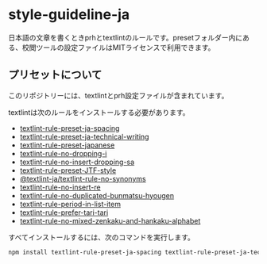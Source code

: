 # style-guideline-ja

日本語の文章を書くときprhとtextlintのルールです。presetフォルダー内にある、校閲ツールの設定ファイルはMITライセンスで利用できます。

## プリセットについて

このリポジトリーには、textlintとprh設定ファイルが含まれています。

textlintは次のルールをインストールする必要があります。

- [textlint-rule-preset-ja-spacing](https://github.com/textlint-ja/textlint-rule-preset-ja-spacing)
- [textlint-rule-preset-ja-technical-writing](https://github.com/textlint-ja/textlint-rule-preset-ja-technical-writing)
- [textlint-rule-preset-japanese](https://github.com/textlint-ja/textlint-rule-preset-japanese)
- [textlint-rule-no-dropping-i](https://github.com/textlint-ja/textlint-rule-no-dropping-i)
- [textlint-rule-no-insert-dropping-sa](https://github.com/textlint-ja/textlint-rule-no-insert-dropping-sa)
- [textlint-rule-preset-JTF-style](https://github.com/textlint-ja/textlint-rule-preset-JTF-style)
- [@textlint-ja/textlint-rule-no-synonyms](https://github.com/textlint-ja/textlint-rule-no-synonyms)
- [textlint-rule-no-insert-re](https://github.com/textlint-ja/textlint-rule-no-insert-re)
- [textlint-rule-no-duplicated-bunmatsu-hyougen](https://github.com/textlint-ja/textlint-rule-no-duplicated-bunmatsu-hyougen)
- [textlint-rule-period-in-list-item](https://github.com/textlint-rule/textlint-rule-period-in-list-item)
- [textlint-rule-prefer-tari-tari](https://github.com/textlint-ja/textlint-rule-prefer-tari-tari)
- [textlint-rule-no-mixed-zenkaku-and-hankaku-alphabet](https://github.com/textlint-ja/textlint-rule-no-mixed-zenkaku-and-hankaku-alphabet)

すべてインストールするには、次のコマンドを実行します。

```bash
npm install textlint-rule-preset-ja-spacing textlint-rule-preset-ja-technical-writing textlint-rule-preset-japanese @textlint-ja/textlint-rule-no-dropping-i @textlint-ja/textlint-rule-no-insert-dropping-sa textlint-rule-preset-jtf-style @textlint-ja/textlint-rule-no-synonyms sudachi-synonyms-dictionary @textlint-ja/textlint-rule-no-insert-re textlint-rule-no-duplicated-bunmatsu-hyougen textlint-rule-period-in-list-item textlint-rule-prefer-tari-tari textlint-rule-no-mixed-zenkaku-and-hankaku-alphabet
```
